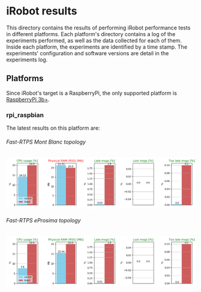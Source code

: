 # iRobot results
This directory contains the results of performing iRobot performance tests in different platforms.
Each platform's directory contains a log of the experiments performed, as well as the data collected for each of them.
Inside each platform, the experiments are identified by a time stamp.
The experiments' configuration and software versions are detail in the experiments log.

## Platforms

Since iRobot's target is a RaspberryPi, the only supported platform is [RaspberryPi 3b+](rpi_raspbian/).

### rpi_raspbian

The latest results on this platform are:

###### Fast-RTPS Mont Blanc topology

![fastrtps_mont_blanc](rpi_raspbian/2019-12-11_08-05-42/plots/fastrtps_mont_blanc.png)

###### Fast-RTPS eProsima topology

![fastrtps_eprosima](rpi_raspbian/2019-12-11_08-05-42/plots/fastrtps_eprosima.png)
